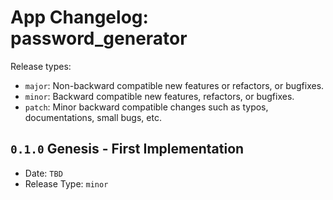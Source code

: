 # App Changelog: password_generator

Release types:
* `major`: Non-backward compatible new features or refactors, or bugfixes.
* `minor`: Backward compatible new features, refactors, or bugfixes.
* `patch`: Minor backward compatible changes such as typos, documentations, small bugs, etc.

## `0.1.0` Genesis - First Implementation

* Date: `TBD`
* Release Type: `minor`
